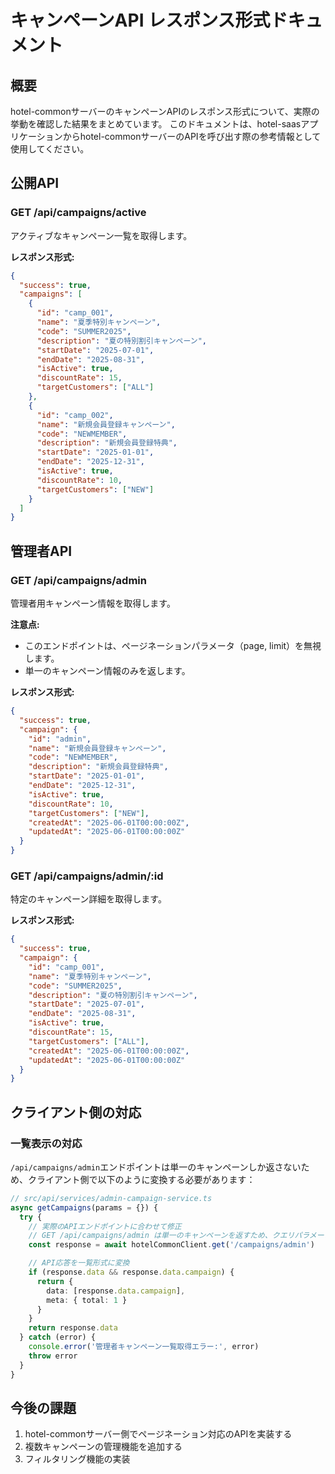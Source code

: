 # キャンペーンAPI レスポンス形式ドキュメント

## 概要

hotel-commonサーバーのキャンペーンAPIのレスポンス形式について、実際の挙動を確認した結果をまとめています。
このドキュメントは、hotel-saasアプリケーションからhotel-commonサーバーのAPIを呼び出す際の参考情報として使用してください。

## 公開API

### GET /api/campaigns/active

アクティブなキャンペーン一覧を取得します。

**レスポンス形式:**

```json
{
  "success": true,
  "campaigns": [
    {
      "id": "camp_001",
      "name": "夏季特別キャンペーン",
      "code": "SUMMER2025",
      "description": "夏の特別割引キャンペーン",
      "startDate": "2025-07-01",
      "endDate": "2025-08-31",
      "isActive": true,
      "discountRate": 15,
      "targetCustomers": ["ALL"]
    },
    {
      "id": "camp_002",
      "name": "新規会員登録キャンペーン",
      "code": "NEWMEMBER",
      "description": "新規会員登録特典",
      "startDate": "2025-01-01",
      "endDate": "2025-12-31",
      "isActive": true,
      "discountRate": 10,
      "targetCustomers": ["NEW"]
    }
  ]
}
```

## 管理者API

### GET /api/campaigns/admin

管理者用キャンペーン情報を取得します。

**注意点:**
- このエンドポイントは、ページネーションパラメータ（page, limit）を無視します。
- 単一のキャンペーン情報のみを返します。

**レスポンス形式:**

```json
{
  "success": true,
  "campaign": {
    "id": "admin",
    "name": "新規会員登録キャンペーン",
    "code": "NEWMEMBER",
    "description": "新規会員登録特典",
    "startDate": "2025-01-01",
    "endDate": "2025-12-31",
    "isActive": true,
    "discountRate": 10,
    "targetCustomers": ["NEW"],
    "createdAt": "2025-06-01T00:00:00Z",
    "updatedAt": "2025-06-01T00:00:00Z"
  }
}
```

### GET /api/campaigns/admin/:id

特定のキャンペーン詳細を取得します。

**レスポンス形式:**

```json
{
  "success": true,
  "campaign": {
    "id": "camp_001",
    "name": "夏季特別キャンペーン",
    "code": "SUMMER2025",
    "description": "夏の特別割引キャンペーン",
    "startDate": "2025-07-01",
    "endDate": "2025-08-31",
    "isActive": true,
    "discountRate": 15,
    "targetCustomers": ["ALL"],
    "createdAt": "2025-06-01T00:00:00Z",
    "updatedAt": "2025-06-01T00:00:00Z"
  }
}
```

## クライアント側の対応

### 一覧表示の対応

`/api/campaigns/admin`エンドポイントは単一のキャンペーンしか返さないため、クライアント側で以下のように変換する必要があります：

```typescript
// src/api/services/admin-campaign-service.ts
async getCampaigns(params = {}) {
  try {
    // 実際のAPIエンドポイントに合わせて修正
    // GET /api/campaigns/admin は単一のキャンペーンを返すため、クエリパラメータを無視
    const response = await hotelCommonClient.get('/campaigns/admin')

    // API応答を一覧形式に変換
    if (response.data && response.data.campaign) {
      return {
        data: [response.data.campaign],
        meta: { total: 1 }
      }
    }
    return response.data
  } catch (error) {
    console.error('管理者キャンペーン一覧取得エラー:', error)
    throw error
  }
}
```

## 今後の課題

1. hotel-commonサーバー側でページネーション対応のAPIを実装する
2. 複数キャンペーンの管理機能を追加する
3. フィルタリング機能の実装
